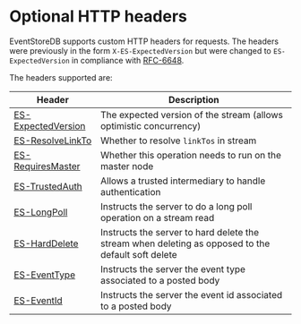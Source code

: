 # Optional HTTP headers

<!-- TODO: Can Swagger replace this? And sub files -->

EventStoreDB supports custom HTTP headers for requests. The headers were previously in the form `X-ES-ExpectedVersion` but were changed to `ES-ExpectedVersion` in compliance with [RFC-6648](http://tools.ietf.org/html/rfc6648).

The headers supported are:

| Header | Description |
| -------| ------------|
| [ES-ExpectedVersion](expected-version.md) | The expected version of the stream (allows optimistic concurrency) |
| [ES-ResolveLinkTo](resolve-linkto.md) | Whether to resolve `linkTos` in stream |
| [ES-RequiresMaster](requires-master.md) | Whether this operation needs to run on the master node |
| [ES-TrustedAuth](trusted-intermediary.md) | Allows a trusted intermediary to handle authentication |
| [ES-LongPoll](longpoll.md) | Instructs the server to do a long poll operation on a stream read |
| [ES-HardDelete](harddelete.md) | Instructs the server to hard delete the stream when deleting as opposed to the default soft delete |
| [ES-EventType](eventtype.md) | Instructs the server the event type associated to a posted body |
| [ES-EventId](eventid.md) | Instructs the server the event id associated to a posted body |
